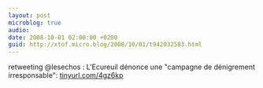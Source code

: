 ```yaml
---
layout: post
microblog: true
audio: 
date: 2008-10-01 02:00:00 +0200
guid: http://xtof.micro.blog/2008/10/01/t942032583.html
---
```

retweeting @lesechos :  L'Ecureuil dénonce une "campagne de dénigrement irresponsable": [tinyurl.com/4gz6kp](http://tinyurl.com/4gz6kp)
